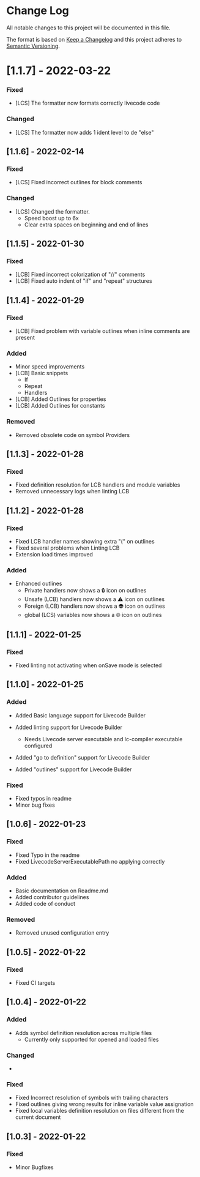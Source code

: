 # Change Log

All notable changes to this project will be documented in this file.

The format is based on [Keep a Changelog](http://keepachangelog.com/) and this project adheres to [Semantic Versioning](http://semver.org/).

# [1.1.7] - 2022-03-22

### Fixed
- [LCS] The formatter now formats correctly livecode code


### Changed
- [LCS] The formatter now adds 1 ident level to de "else"




## [1.1.6] - 2022-02-14

### Fixed
- [LCS] Fixed incorrect outlines for block comments

### Changed

- [LCS] Changed the formatter.
  - Speed boost up to 6x
  - Clear extra spaces on beginning and end of lines


## [1.1.5] - 2022-01-30

### Fixed

- [LCB] Fixed incorrect colorization of "//" comments
- [LCB] Fixed auto indent of "if"  and "repeat" structures


## [1.1.4] - 2022-01-29

### Fixed

- [LCB] Fixed problem with variable outlines when inline comments are present

### Added

- Minor speed improvements
- [LCB] Basic snippets
  - If
  - Repeat
  - Handlers
- [LCB] Added Outlines for properties
- [LCB] Added Outlines for constants

### Removed

- Removed obsolete code on symbol Providers

## [1.1.3] - 2022-01-28

### Fixed

- Fixed definition resolution for LCB handlers and module variables
- Removed unnecessary logs when linting LCB

## [1.1.2] - 2022-01-28

### Fixed

- Fixed LCB handler names showing extra "(" on outlines
- Fixed several problems when Linting LCB
- Extension load times improved

### Added

- Enhanced outlines
  - Private handlers now shows a 🔒 icon on outlines
  - Unsafe (LCB) handlers now shows a ⚠️ icon on outlines
  - Foreign (LCB) handlers now shows a 👽 icon on outlines
  - global (LCS) variables now shows a 🌐 icon on outlines

## [1.1.1] - 2022-01-25

### Fixed

- Fixed linting not activating when onSave mode is selected

## [1.1.0] - 2022-01-25

### Added

- Added Basic language support for Livecode Builder
- Added linting support for Livecode Builder

  - Needs Livecode server executable and lc-compiler executable configured

- Added "go to definition" support for Livecode Builder
- Added "outlines" support for Livecode Builder

### Fixed

- Fixed typos in readme
- Minor bug fixes

## [1.0.6] - 2022-01-23

### Fixed

- Fixed Typo in the readme
- Fixed LivecodeServerExecutablePath no applying correctly

### Added

- Basic documentation on Readme.md
- Added contributor guidelines
- Added code of conduct

### Removed

- Removed unused configuration entry

## [1.0.5] - 2022-01-22

### Fixed

- Fixed CI targets

## [1.0.4] - 2022-01-22

### Added

- Adds symbol definition resolution across multiple files
  - Currently only supported for opened and loaded files

### Changed

-

### Fixed

- Fixed Incorrect resolution of symbols with trailing characters
- Fixed outlines giving wrong results for inline variable value assignation
- Fixed local variables definition resolution on files different from the current document

## [1.0.3] - 2022-01-22

### Fixed

- Minor Bugfixes
